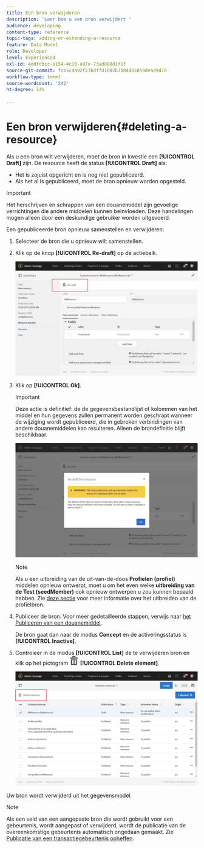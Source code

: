 ```yaml
---
title: Een bron verwijderen
description: 'Leer hoe u een bron verwijdert '
audience: developing
content-type: reference
topic-tags: adding-or-extending-a-resource
feature: Data Model
role: Developer
level: Experienced
exl-id: 4ddfdbcc-a154-4c10-a97e-73ad888d1f1f
source-git-commit: fcb5c4a92f23bdffd1082b7b044b5859dead9d70
workflow-type: tm+mt
source-wordcount: '242'
ht-degree: 14%

---
```


# Een bron verwijderen{#deleting-a-resource}

Als u een bron wilt verwijderen, moet de bron in kwestie een **[!UICONTROL Draft]** zijn. De resource heeft de status **[!UICONTROL Draft]** als:

* Het is zojuist opgericht en is nog niet gepubliceerd.
* Als het al is gepubliceerd, moet de bron opnieuw worden opgesteld.

>[!IMPORTANT]
>
>Het herschrijven en schrappen van een douanemiddel zijn gevoelige verrichtingen die andere middelen kunnen beïnvloeden. Deze handelingen mogen alleen door een deskundige gebruiker worden uitgevoerd.

Een gepubliceerde bron opnieuw samenstellen en verwijderen:

1. Selecteer de bron die u opnieuw wilt samenstellen.
1. Klik op de knop **[!UICONTROL Re-draft]** op de actiebalk.

   ![](assets/schema_extension_uc26.png)

1. Klik op **[!UICONTROL Ok]**.

   >[!IMPORTANT]
   >
   >Deze actie is definitief: de de gegevensbestandlijst of kolommen van het middel en hun gegevens zullen permanent worden geschrapt wanneer de wijziging wordt gepubliceerd, die in gebroken verbindingen van andere douanemiddelen kan resulteren. Alleen de brondefinitie blijft beschikbaar.

   ![](assets/schema_extension_uc27.png)

   >[!NOTE]
   >
   >Als u een uitbreiding van de uit-van-de-doos **Profielen (profiel)** middelen opnieuw ontwerpt, moet u om het even welke **uitbreiding van de Test (seedMember)** ook opnieuw ontwerpen u zou kunnen bepaald hebben. Zie [deze sectie](../../developing/using/extending-the-profile-resource-with-a-new-field.md) voor meer informatie over het uitbreiden van de profielbron.

1. Publiceer de bron. Voor meer gedetailleerde stappen, verwijs naar [het Publiceren van een douanemiddel](../../developing/using/updating-the-database-structure.md#publishing-a-custom-resource).

   De bron gaat dan naar de modus **Concept** en de activeringsstatus is **[!UICONTROL Inactive]**.

1. Controleer in de modus **[!UICONTROL List]** de te verwijderen bron en klik op het pictogram ![](assets/delete_darkgrey-24px.png) **[!UICONTROL Delete element]**.

   ![](assets/schema_extension_uc28.png)

Uw bron wordt verwijderd uit het gegevensmodel.

>[!NOTE]
>
>Als een veld van een aangepaste bron die wordt gebruikt voor een gebeurtenis, wordt aangepast of verwijderd, wordt de publicatie van de overeenkomstige gebeurtenis automatisch ongedaan gemaakt. Zie [Publicatie van een transactiegebeurtenis opheffen](../../channels/using/publishing-transactional-event.md#unpublishing-an-event).
